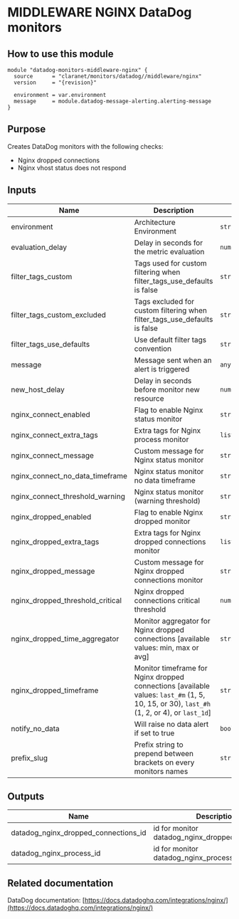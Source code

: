 # MIDDLEWARE NGINX DataDog monitors

## How to use this module

```hcl
module "datadog-monitors-middleware-nginx" {
  source      = "claranet/monitors/datadog//middleware/nginx"
  version     = "{revision}"

  environment = var.environment
  message     = module.datadog-message-alerting.alerting-message
}

```

## Purpose

Creates DataDog monitors with the following checks:

- Nginx dropped connections
- Nginx vhost status does not respond

## Inputs

| Name | Description | Type | Default | Required |
|------|-------------|------|---------|:-----:|
| environment | Architecture Environment | `string` | n/a | yes |
| evaluation\_delay | Delay in seconds for the metric evaluation | `number` | `15` | no |
| filter\_tags\_custom | Tags used for custom filtering when filter\_tags\_use\_defaults is false | `string` | `"*"` | no |
| filter\_tags\_custom\_excluded | Tags excluded for custom filtering when filter\_tags\_use\_defaults is false | `string` | `""` | no |
| filter\_tags\_use\_defaults | Use default filter tags convention | `string` | `"true"` | no |
| message | Message sent when an alert is triggered | `any` | n/a | yes |
| new\_host\_delay | Delay in seconds before monitor new resource | `number` | `300` | no |
| nginx\_connect\_enabled | Flag to enable Nginx status monitor | `string` | `"true"` | no |
| nginx\_connect\_extra\_tags | Extra tags for Nginx process monitor | `list(string)` | `[]` | no |
| nginx\_connect\_message | Custom message for Nginx status monitor | `string` | `""` | no |
| nginx\_connect\_no\_data\_timeframe | Nginx status monitor no data timeframe | `string` | `10` | no |
| nginx\_connect\_threshold\_warning | Nginx status monitor (warning threshold) | `string` | `3` | no |
| nginx\_dropped\_enabled | Flag to enable Nginx dropped monitor | `string` | `"true"` | no |
| nginx\_dropped\_extra\_tags | Extra tags for Nginx dropped connections monitor | `list(string)` | `[]` | no |
| nginx\_dropped\_message | Custom message for Nginx dropped connections monitor | `string` | `""` | no |
| nginx\_dropped\_threshold\_critical | Nginx dropped connections critical threshold | `number` | `0` | no |
| nginx\_dropped\_time\_aggregator | Monitor aggregator for Nginx dropped connections [available values: min, max or avg] | `string` | `"min"` | no |
| nginx\_dropped\_timeframe | Monitor timeframe for Nginx dropped connections [available values: `last_#m` (1, 5, 10, 15, or 30), `last_#h` (1, 2, or 4), or `last_1d`] | `string` | `"last_5m"` | no |
| notify\_no\_data | Will raise no data alert if set to true | `bool` | `true` | no |
| prefix\_slug | Prefix string to prepend between brackets on every monitors names | `string` | `""` | no |

## Outputs

| Name | Description |
|------|-------------|
| datadog\_nginx\_dropped\_connections\_id | id for monitor datadog\_nginx\_dropped\_connections |
| datadog\_nginx\_process\_id | id for monitor datadog\_nginx\_process |

## Related documentation

DataDog documentation: [https://docs.datadoghq.com/integrations/nginx/](https://docs.datadoghq.com/integrations/nginx/)
